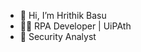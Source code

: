 - 👋 Hi, I’m Hrithik Basu
- 👨‍💻 RPA Developer | UiPAth
- 🌱 Security Analyst

<!---
rajbasu-0416/rajbasu-0416 is a ✨ special ✨ repository because its `README.md` (this file) appears on your GitHub profile.
You can click the Preview link to take a look at your changes.
--->
